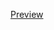 
[Preview](https://project-wildfyre.github.io/questionnaire-viewer/?q=https://virtually-healthcare.github.io/HL7-FHIR-Implementation-Guide/Questionnaire-DailyPhysicalActivity.json)
